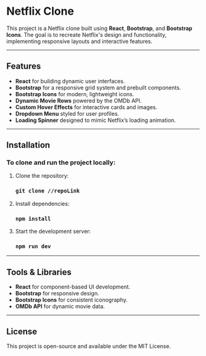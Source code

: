 # Netflix Clone

This project is a Netflix clone built using **React**, **Bootstrap**, and **Bootstrap Icons**. The goal is to recreate Netflix's design and functionality, implementing responsive layouts and interactive features.

---

## Features

- **React** for building dynamic user interfaces.
- **Bootstrap** for a responsive grid system and prebuilt components.
- **Bootstrap Icons** for modern, lightweight icons.
- **Dynamic Movie Rows** powered by the OMDb API.
- **Custom Hover Effects** for interactive cards and images.
- **Dropdown Menu** styled for user profiles.
- **Loading Spinner** designed to mimic Netflix’s loading animation.

---

## Installation
### To clone and run the project locally:

1. Clone the repository:
   ### `git clone //repoLink`
2. Install dependencies:
   ### `npm install`
3. Start the development server:
   ### `npm run dev`

---

## Tools & Libraries

- **React** for component-based UI development.
- **Bootstrap** for responsive design.
- **Bootstrap Icons** for consistent iconography.
- **OMDb API** for dynamic movie data.

---

## License

This project is open-source and available under the MIT License.


